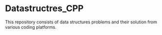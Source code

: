 # Datastructres_CPP
This repository consists of data structures problems and their solution from various coding platforms.
